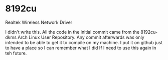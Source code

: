 # 8192cu
Realtek Wireless Network Driver

I didn't write this. All the code in the initial commit came from the 8192cu-dkms Arch Linux User Repository. Any commit afterwards was only intended to be able to get it to compile on my machine. I put it on github just to have a place so I can remember what I did If I need to use this again in teh future.
